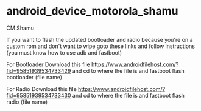 android_device_motorola_shamu
=============================

CM Shamu

If you want to flash the updated bootloader and radio because you're on a custom rom and don't want to wipe goto these links and follow instructions (you must know how to use adb and fastboot)

For Bootloader Download this file https://www.androidfilehost.com/?fid=95851939534733429 and cd to where the file is and fastboot flash bootloader (file name)

For Radio Download this file https://www.androidfilehost.com/?fid=95851939534733430 and cd to where the file is and fastboot flash radio (file name)